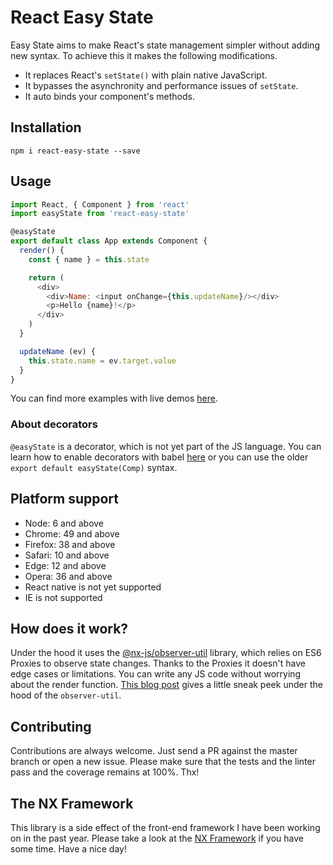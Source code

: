 # React Easy State

Easy State aims to make React's state management simpler without adding new syntax. To achieve this it makes the following modifications.

- It replaces React's `setState()` with plain native JavaScript.
- It bypasses the asynchronity and performance issues of `setState`.
- It auto binds your component's methods.

## Installation

`npm i react-easy-state --save`

## Usage

```js
import React, { Component } from 'react'
import easyState from 'react-easy-state'

@easyState
export default class App extends Component {
  render() {
    const { name } = this.state

    return (
      <div>
        <div>Name: <input onChange={this.updateName}/></div>
        <p>Hello {name}!</p>
      </div>
    )
  }

  updateName (ev) {
    this.state.name = ev.target.value
  }
}
```

You can find more examples with live demos [here](/examples).

### About decorators

`@easyState` is a decorator, which is not yet part of the JS language. You can learn how to enable decorators with babel [here](https://github.com/loganfsmyth/babel-plugin-transform-decorators-legacy) or you can use the older `export default easyState(Comp)` syntax.

## Platform support

- Node: 6 and above
- Chrome: 49 and above
- Firefox: 38 and above
- Safari: 10 and above
- Edge: 12 and above
- Opera: 36 and above
- React native is not yet supported
- IE is not supported

## How does it work?

Under the hood it uses the [@nx-js/observer-util](https://github.com/nx-js/observer-util) library, which relies on ES6 Proxies to observe state changes. Thanks to the Proxies it doesn't have edge cases or limitations. You can write any JS code without worrying about the render function. [This blog post](https://blog.risingstack.com/writing-a-javascript-framework-data-binding-es6-proxy/) gives a little sneak peek under the hood of the `observer-util`.

## Contributing

Contributions are always welcome. Just send a PR against the master branch or open a new issue. Please make sure that the tests and the linter pass and the coverage remains at 100%. Thx!

## The NX Framework

This library is a side effect of the front-end framework I have been working on in the past year. Please take a look at the [NX Framework](https://nx-framework.com/) if you have some time. Have a nice day!

